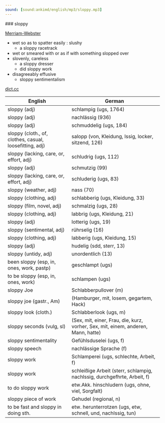 ```yaml
---
sound: [sound:ankimd/english/mp3/sloppy.mp3]
---
```


\### sloppy

[Merriam-Webster](https://www.merriam-webster.com/dictionary/sloppy)

- wet so as to spatter easily : slushy
    - a sloppy racetrack
- wet or smeared with or as if with something slopped over
- slovenly, careless
    - a sloppy dresser
    - did sloppy work
- disagreeably effusive
    - sloppy sentimentalism

[dict.cc](https://www.dict.cc/sloppy)

| English        | German       |
| -------------- | ------------ |
| sloppy (adj) | schlampig (ugs, 1764) |
| sloppy (adj) | nachlässig (936) |
| sloppy (adj) | schmuddelig (ugs, 184) |
| sloppy (cloth., of, clothes, casual, loosefitting, adj) | salopp (von, Kleidung, lssig, locker, sitzend, 126) |
| sloppy (lacking, care, or, effort, adj) | schludrig (ugs, 112) |
| sloppy (adj) | schmutzig (99) |
| sloppy (lacking, care, or, effort, adj) | schluderig (ugs, 83) |
| sloppy (weather, adj) | nass (70) |
| sloppy (clothing, adj) | schlabberig (ugs, Kleidung, 33) |
| sloppy (film, novel, adj) | schmalzig (ugs, 28) |
| sloppy (clothing, adj) | labbrig (ugs, Kleidung, 21) |
| sloppy (adj) | lotterig (ugs, 19) |
| sloppy (sentimental, adj) | rührselig (16) |
| sloppy (clothing, adj) | labberig (ugs, Kleidung, 15) |
| sloppy (adj) | hudelig (sdd, sterr, 13) |
| sloppy (untidy, adj) | unordentlich (13) |
| been sloppy (esp, in, ones, work, pastp) | geschlampt (ugs) |
| to be sloppy (esp, in, ones, work) | schlampen (ugs) |
| sloppy Joe | Schlabberpullover (m) |
| sloppy joe (gastr., Am) |  (Hamburger, mit, losem, gegartem, Hack) |
| sloppy look (cloth.) | Schlabberlook (ugs, m) |
| sloppy seconds (vulg, sl) |  (Sex, mit, einer, Frau, die, kurz, vorher, Sex, mit, einem, anderen, Mann, hatte) |
| sloppy sentimentality | Gefühlsduselei (ugs, f) |
| sloppy speech | nachlässige Sprache (f) |
| sloppy work | Schlamperei (ugs, schlechte, Arbeit, f) |
| sloppy work | schleißige Arbeit (sterr, schlampig, nachlssig, durchgefhrte, Arbeit, f) |
| to do sloppy work | etw.Akk. hinschludern (ugs, ohne, viel, Sorgfalt) |
| sloppy piece of work | Gehudel (regional, n) |
| to be fast and sloppy in doing sth. | etw. herunterrotzen (ugs, etw, schnell, und, nachlssig, tun) |
